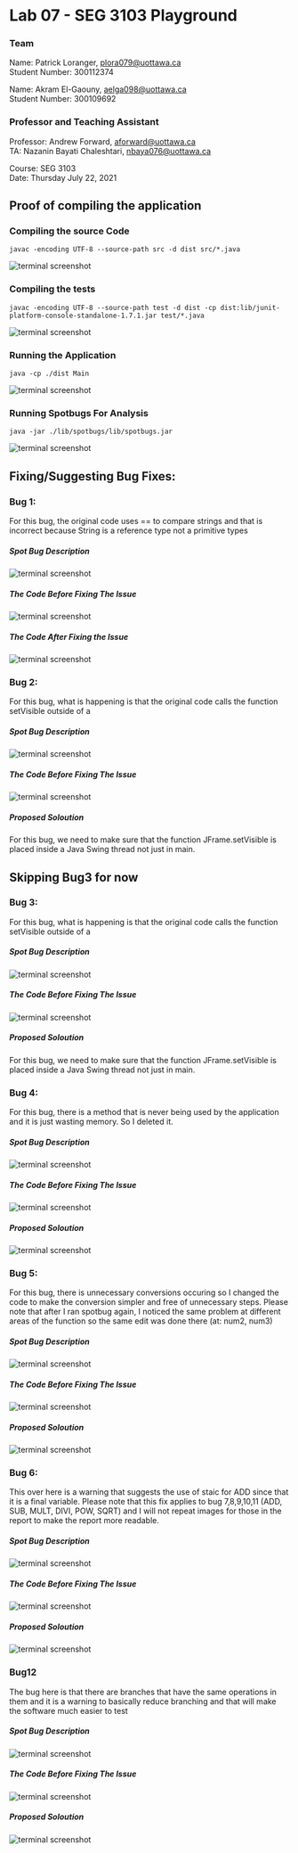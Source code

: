 # Lab 07 - SEG 3103 Playground

### Team

Name: Patrick Loranger, plora079@uottawa.ca<br>
Student Number: 300112374<br>

Name: Akram El-Gaouny, aelga098@uottawa.ca<br>
Student Number: 300109692

### Professor and Teaching Assistant

Professor: Andrew Forward, aforward@uottawa.ca<br>
TA: Nazanin Bayati Chaleshtari, nbaya076@uottawa.ca<br>

Course: SEG 3103<br>
Date: Thursday July 22, 2021

## Proof of compiling the application

### Compiling the source Code
```code
javac -encoding UTF-8 --source-path src -d dist src/*.java
```
![terminal screenshot](Assets/CompiledPicture.PNG)

### Compiling the tests
```code
javac -encoding UTF-8 --source-path test -d dist -cp dist:lib/junit-platform-console-standalone-1.7.1.jar test/*.java
```
![terminal screenshot](Assets/compiledTests.PNG)

### Running the Application
```code
java -cp ./dist Main
```
![terminal screenshot](Assets/ApplicationRunning.PNG)

### Running Spotbugs For Analysis
```code
java -jar ./lib/spotbugs/lib/spotbugs.jar
```
![terminal screenshot](Assets/SpotBugs.PNG)

## Fixing/Suggesting Bug Fixes:

### Bug 1: 
For this bug, the original code uses == to compare strings and that is incorrect because String is a reference type not a primitive types
##### Spot Bug Description
![terminal screenshot](Assets/Bug1/Bug1Description.PNG)
##### The Code Before Fixing The Issue
![terminal screenshot](Assets/Bug1/Bug1Before.PNG)
##### The Code After Fixing the Issue
![terminal screenshot](Assets/Bug1/Bug1After.PNG)

### Bug 2: 
For this bug, what is happening is that the original code calls the function setVisible outside of a 
##### Spot Bug Description
![terminal screenshot](Assets/Bug2/Bug2Description.PNG)
##### The Code Before Fixing The Issue
![terminal screenshot](Assets/Bug2/Bug2Before.PNG)
##### Proposed Soloution
For this bug, we need to make sure that the function JFrame.setVisible is placed inside a Java Swing thread not just in main.

## Skipping Bug3 for now
### Bug 3: 
For this bug, what is happening is that the original code calls the function setVisible outside of a 
##### Spot Bug Description
![terminal screenshot](Assets/Bug3/Bug3Description.PNG)
##### The Code Before Fixing The Issue
![terminal screenshot](Assets/Bug3/Bug3Before.PNG)
##### Proposed Soloution
For this bug, we need to make sure that the function JFrame.setVisible is placed inside a Java Swing thread not just in main.

### Bug 4: 
For this bug, there is a method that is never being used by the application and it is just wasting memory. So I deleted it.
##### Spot Bug Description
![terminal screenshot](Assets/Bug4/Bug4Description.PNG)
##### The Code Before Fixing The Issue
![terminal screenshot](Assets/Bug4/Bug4Before.PNG)
##### Proposed Soloution
![terminal screenshot](Assets/Bug4/Bug4After.PNG)

### Bug 5: 
For this bug, there is unnecessary conversions occuring so I changed the code to make the conversion simpler and free of unnecessary steps. Please note that after I ran spotbug again, I noticed the same problem at different areas of the function so the same edit was done there (at: num2, num3)
##### Spot Bug Description
![terminal screenshot](Assets/Bug5/Bug5Description.PNG)
##### The Code Before Fixing The Issue
![terminal screenshot](Assets/Bug5/Bug5Before.PNG)
##### Proposed Soloution
![terminal screenshot](Assets/Bug5/Bug5After.PNG)

### Bug 6: 
This over here is a warning that suggests the use of staic for ADD since that it is a final variable. Please note that this fix applies to bug 7,8,9,10,11 (ADD, SUB, MULT, DIVI, POW, SQRT) and I will not repeat images for those in the report to make the report more readable.
##### Spot Bug Description
![terminal screenshot](Assets/Bug6/Bug6Description.PNG)
##### The Code Before Fixing The Issue
![terminal screenshot](Assets/Bug6/Bug6Before.PNG)
##### Proposed Soloution
![terminal screenshot](Assets/Bug6/Bug6After.PNG)

### Bug12
The bug here is that there are branches that have the same operations in them and it is a warning to basically reduce branching and that will make the software much easier to test
##### Spot Bug Description
![terminal screenshot](Assets/Bug12/Bug12Description.PNG)
##### The Code Before Fixing The Issue
![terminal screenshot](Assets/Bug12/Bug12Before.PNG)
##### Proposed Soloution
![terminal screenshot](Assets/Bug12/Bug12After.PNG)

